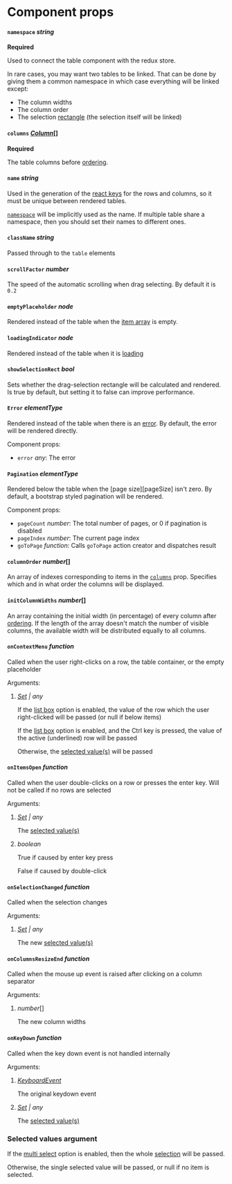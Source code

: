 # Component props

#### `namespace`  *string*

**Required**

Used to connect the table component with the redux store.

In rare cases, you may want two tables to be linked. That can be done by giving them a common namespace in which case everything will be linked except:

* The column widths
* The column order
* The selection <u>rectangle</u> (the selection itself will be linked)

#### `columns` *[Column](./column.md)*[]

**Required**

The table columns before [ordering][columnOrder].

#### `name`  *string*

Used in the generation of the [react keys](https://reactjs.org/docs/lists-and-keys.html#keys) for the rows and columns, so it must be unique between rendered tables.

[`namespace`](#namespace-string) will be implicitly used as the name. If multiple table share a namespace, then you should set their names to different ones.

#### `className` *string*

Passed through to the `table` elements

#### `scrollFactor` *number*

The speed of the automatic scrolling when drag selecting. By default it is `0.2`

#### `emptyPlaceholder` *node*

Rendered instead of the table when the [item array][tableItems] is empty.

#### `loadingIndicator` *node*

Rendered instead of the table when it is [loading][isLoading]

#### `showSelectionRect` *bool*

Sets whether the drag-selection rectangle will be calculated and rendered. Is true by default, but setting it to false can improve performance.

#### `Error` *elementType*

Rendered instead of the table when there is an [error][error]. By default, the error will be rendered directly.

Component props:

* `error` *any*: The error

#### `Pagination` *elementType*

Rendered below the table when the [page size][pageSize] isn't zero. By default, a bootstrap styled pagination will be rendered.

Component props:

* `pageCount` *number*: The total number of pages, or 0 if pagination is disabled
* `pageIndex` *number*: The current page index
* `goToPage` *function*: Calls `goToPage` action creator and dispatches result

#### `columnOrder` *number*[]

An array of indexes corresponding to items in the [`columns`][columns] prop. Specifies which and in what order the columns will be displayed.

#### `initColumnWidths` *number*[]

An array containing the initial width (in percentage) of every column after [ordering][columnOrder]. If the length of the array doesn't match the number of visible columns, the available width will be distributed equally to all columns.

#### `onContextMenu` *function*

Called when the user right-clicks on a row, the table container, or the empty placeholder

Arguments:

1. *[Set][set] | any*

   If the [list box][listBox] option is enabled, the value of the row which the user right-clicked will be passed (or null if below items)

   If the [list box][listBox] option is enabled, and the Ctrl key is pressed, the value of the active (underlined) row will be passed

   Otherwise, the [selected value(s)][selectedValues] will be passed

#### `onItemsOpen` *function*

Called when the user double-clicks on a row or presses the enter key. Will not be called if no rows are selected

Arguments:

1. *[Set][set] | any*

   The [selected value(s)][selectedValues]

2. *boolean*

   True if caused by enter key press

   False if caused by double-click

#### `onSelectionChanged` *function*

Called when the selection changes

Arguments:

1. *[Set][set] | any*

   The new [selected value(s)][selectedValues]

#### `onColumnsResizeEnd` *function*

Called when the mouse up event is raised after clicking on a column separator

Arguments:

1. *number*[]

   The new column widths

#### `onKeyDown` *function*

Called when the key down event is not handled internally

Arguments:

1. *[KeyboardEvent](https://developer.mozilla.org/en-US/docs/Web/API/KeyboardEvent)*

   The original keydown event

2. *[Set][set] | any*

   The [selected value(s)][selectedValues]

### Selected values argument

If the [multi select][multiSelect] option is enabled, then the whole [selection][selection] will be passed.

Otherwise, the single selected value will be passed, or null if no item is selected.

[set]: https://developer.mozilla.org/en-US/docs/Web/JavaScript/Reference/Global_Objects/Set

[columns]: #columns-column

[columnOrder]: #columnorder-number

[selectedValues]: #selected-values-argument

[selection]: ./state.md#selection-set

[activeValue]: ./state.md#activevalue-any

[tableItems]: ./state.md#tableItems-object

[isLoading]: ./state.md#isloading-boolean

[error]: ./state.md#error-any

[listBox]: ./options.md#listbox-boolean

[multiSelect]: ./options.md#multiselect-boolean
